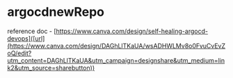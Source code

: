 # argocdnewRepo

reference doc - [https://www.canva.com/design/self-healing-argocd-devops]([url](https://www.canva.com/design/DAGhLlTKaUA/wsADHWLMv8o0FvuCvEvZoQ/edit?utm_content=DAGhLlTKaUA&utm_campaign=designshare&utm_medium=link2&utm_source=sharebutton))
